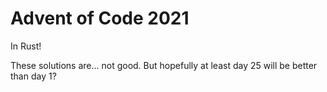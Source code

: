 Advent of Code 2021
===================

In Rust!

These solutions are... not good. But hopefully at least day 25 will be better than day 1?

